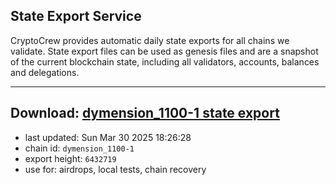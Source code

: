 ## State Export Service
CryptoCrew provides automatic daily state exports for all chains we validate. State export files can be used as genesis files and are a snapshot of the current blockchain state, including all validators, accounts, balances and delegations.

---
**Download: [dymension_1100-1 state export](https://dl-eu2.ccvalidators.com/SERVICE/dymension/dymension_1100-1_export_6432719.json)**
---

- last updated: Sun Mar 30 2025 18:26:28
- chain id: `dymension_1100-1`
- export height: `6432719`
- use for: airdrops, local tests, chain recovery
